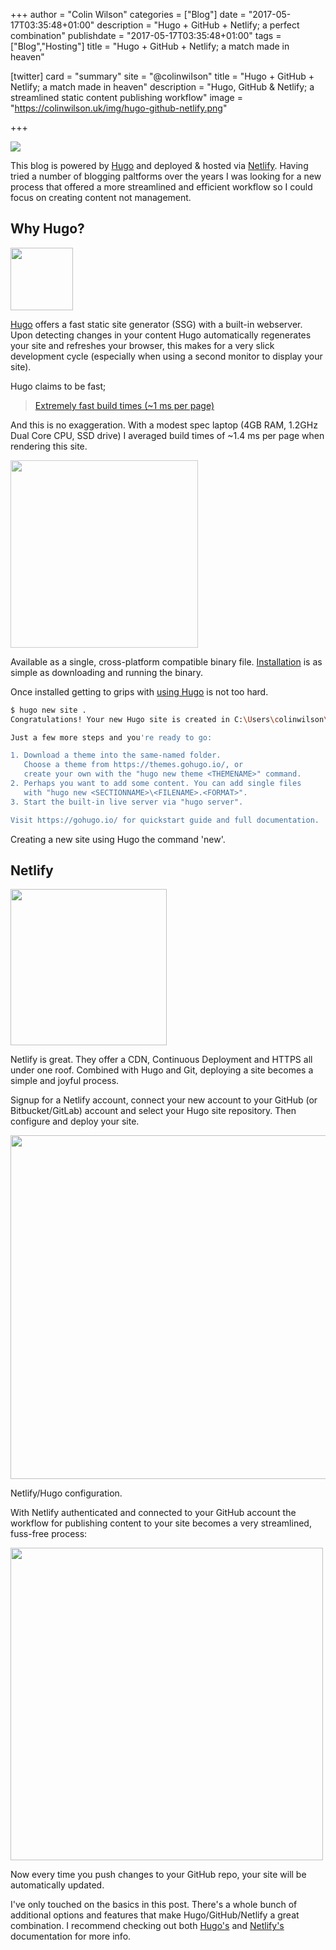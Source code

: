 +++
author = "Colin Wilson"
categories = ["Blog"]
date = "2017-05-17T03:35:48+01:00"
description = "Hugo + GitHub + Netlify; a perfect combination"
publishdate = "2017-05-17T03:35:48+01:00"
tags = ["Blog","Hosting"]
title = "Hugo + GitHub + Netlify; a match made in heaven"

[twitter]
  card = "summary"
  site = "@colinwiIson"
  title = "Hugo + GitHub + Netlify; a match made in heaven"
  description = "Hugo, GitHub & Netlify; a streamlined static content publishing workflow"
  image = "https://colinwilson.uk/img/hugo-github-netlify.png"

+++

<p class="tc"><img src="/img/hugo-github-netlify.png"></p>

This blog is powered by [Hugo](https://gohugo.io/) and deployed & hosted via [Netlify](https://www.netlify.com). Having tried a number of blogging paltforms over the years I was looking for a new process that offered a more streamlined and efficient workflow so I could focus on creating content not management.

## Why Hugo?

<p class="tc"><a href="https://gohugo.io/" target="_blank"><img src="/img/hugo.png" width="100px"></a></p>

[Hugo](https://gohugo.io/) offers a fast static site generator (SSG) with a built-in webserver. Upon detecting changes in your content Hugo automatically regenerates your site and refreshes your browser, this makes for a very slick development cycle (especially when using a second monitor to display your site).

Hugo claims to be fast;

> [Extremely fast build times (~1 ms per page)](https://gohugo.io/overview/introduction/#what-does-hugo-do)

And this is no exaggeration. With a modest spec laptop (4GB RAM, 1.2GHz Dual Core CPU, SSD drive) I averaged build times of ~1.4 ms per page when rendering this site.

<p class="tc"><img src="/img/cross-platform.svg" style="opacity: 0.8" width="300px" /></p>

Available as a single, cross-platform compatible binary file. [Installation](https://gohugo.io/overview/installing/) is as simple as downloading and running the binary.

Once installed getting to grips with [using Hugo](https://gohugo.io/overview/usage/) is not too hard.

```bash
$ hugo new site .
Congratulations! Your new Hugo site is created in C:\Users\colinwilson\my_projects\colinwilson.uk.

Just a few more steps and you're ready to go:

1. Download a theme into the same-named folder.
   Choose a theme from https://themes.gohugo.io/, or
   create your own with the "hugo new theme <THEMENAME>" command.
2. Perhaps you want to add some content. You can add single files
   with "hugo new <SECTIONNAME>\<FILENAME>.<FORMAT>".
3. Start the built-in live server via "hugo server".

Visit https://gohugo.io/ for quickstart guide and full documentation.
```
<span class="f7">Creating a new site using Hugo the command 'new'.</span>

## Netlify

<p class="tc"><a href="https://www.netlify.com" target="_blank"><img src="/img/netlify.svg" width="250px"></a></p>

Netlify is great. They offer a CDN, Continuous Deployment and HTTPS all under one roof. Combined with Hugo and Git, deploying a site becomes a simple and joyful process.

Signup for a Netlify account, connect your new account to your GitHub (or Bitbucket/GitLab) account and select your Hugo site repository. Then configure and deploy your site.

<p class="tc"><img src="/img/2017-05-18 22_37_48-Netlify App.png" width="550px"></p>

<span class="f7">Netlify/Hugo configuration.</span>

With Netlify authenticated and connected to your GitHub account the workflow for publishing content to your site becomes a very streamlined, fuss-free process:

<p class="tc"><img src="/img/workflow.png" width="500px"></p>

Now every time you push changes to your GitHub repo, your site will be automatically updated.

I've only touched on the basics in this post. There's a whole bunch of additional options and features that make Hugo/GitHub/Netlify a great combination. I recommend checking out both [Hugo's](https://gohugo.io/overview/introduction/) and [Netlify's](https://www.netlify.com/docs/) documentation for more info.
